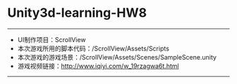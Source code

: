 # Unity3d-learning-HW8
---


 - UI制作项目：ScrollView 
 - 本次游戏所用的脚本代码：/ScrollView/Assets/Scripts 
 - 本次游戏的游戏场景：/ScrollView/Assets/Scenes/SampleScene.unity
 - 游戏视频链接：http://www.iqiyi.com/w_19rzagwa6t.html


---

